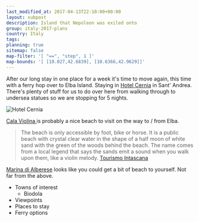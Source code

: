 ```yaml
---
last_modified_at: 2017-04-13T22:10:00+00:00
layout: subpost
description: Island that Nepoleon was exiled onto
group: italy-2017-plans
country: Italy
tags: 
planning: true
sitemap: false
map-filter: '[ "==", "step", 1 ]'
map-bounds: '[ [10.027,42.6839], [10.6366,42.9629]]'
---
```


After our long stay in one place for a week it's time to move again, this time with a ferry hop over to Elba Island. Staying in [Hotel Cernia](http://www.hotelcernia.it/) in Sant' Andrea. There's plenty of stuff for us to do over here from walking through to undersea statues so we are stopping for 5 nights.

![Hotel Cernia](http://www.hotelcernia.it/wp-content/uploads/hotel_09-1140x760.jpg)

[Cala Violina ](https://www.google.co.uk/maps/place/Cala+Violina/@42.8719699,10.764842,12z/data=!4m5!3m4!1s0x1329dae11dcd7c81:0x31f8c7469284caca!8m2!3d42.8562933!4d10.7745088) is probably a nice beach to visit on the way to / from Elba.

> The beach is only accessible by foot, bike or horse. It is a public beach with crystal clear water in the shape of a half moon of white sand with the green of the woods behind the beach. The name comes from a local legend that says the sands emit a sound when you walk upon them, like a violin melody. [Tourismo Intascana](http://www.turismo.intoscana.it/allthingstuscany/aroundtuscany/top-10-beaches-of-the-maremma-in-tuscany/)

[Marina di Alberese](https://www.google.co.uk/maps/place/58100+Marina+di+Alberese+Province+of+Grosseto,+Italy/@42.6490544,11.0187331,14z/data=!4m5!3m4!1s0x1329b4d037deffdb:0xaea8fd8e94119c56!8m2!3d42.6491965!4d11.0358349) looks like you could get a bit of beach to yourself. Not far from the above.

- Towns of interest
	- Biodola
- Viewpoints
- Places to stay
- Ferry options
